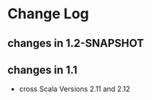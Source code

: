 Change Log
==========

## changes in 1.2-SNAPSHOT

## changes in 1.1
* cross Scala Versions 2.11 and 2.12

